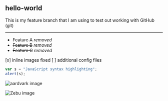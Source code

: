 ## hello-world

This is my feature branch that I am using to test out working with GitHub (git)

---

- ~~Feature A~~ *removed*
- ~~Feature B~~ *removed*
- ~~Feature C~~ *removed*


[x] inline images fixed
[ ] additional config files

```javascript
var s = "JavaScript syntax highlighting";
alert(s);
```

![aardvark image](http://www.nationalgeographic.com/content/dam/animals/thumbs/rights-exempt/mammals/a/aardvark_thumb.ngsversion.1474903830105.adapt.1900.1.JPG)

![Zebu image](https://upload.wikimedia.org/wikipedia/commons/thumb/1/11/Bos_taurus_indicus.jpg/1200px-Bos_taurus_indicus.jpg)

